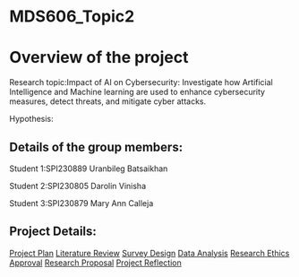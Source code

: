 # MDS606_Topic2

# Overview of the project

Research topic:Impact of AI on Cybersecurity: Investigate how Artificial Intelligence and Machine learning are used to enhance cybersecurity measures, detect threats, and mitigate cyber attacks.


Hypothesis:

## Details of the group members:
Student 1:SPI230889 Uranbileg Batsaikhan

Student 2:SPI230805 Darolin Vinisha

Student 3:SPI230879 Mary Ann Calleja

## Project Details:
[Project Plan](./ProjectDetails.md)
[Literature Review](./LiteratureReview.md)
[Survey Design](./SurveyDesign.md)
[Data Analysis](./DataAnalysis.md)
[Research Ethics Approval](./ResearchEthicsApproval.md)
[Research Proposal](./ResearchProposal.md)
[Project Reflection](./ProjectReflection.md)



